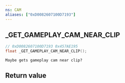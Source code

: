 ```yaml
---
ns: CAM
aliases: ["0xD0082607100D7193"]
---
```

## _GET_GAMEPLAY_CAM_NEAR_CLIP

```c
// 0xD0082607100D7193 0x457AE195
float _GET_GAMEPLAY_CAM_NEAR_CLIP();
```

```
Maybe gets gameplay cam near clip?  
```


## Return value
